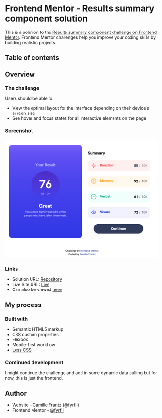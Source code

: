 # Frontend Mentor - Results summary component solution

This is a solution to the [Results summary component challenge on Frontend Mentor](https://www.frontendmentor.io/challenges/results-summary-component-CE_K6s0maV). Frontend Mentor challenges help you improve your coding skills by building realistic projects. 

## Table of contents

## Overview

### The challenge

Users should be able to:

- View the optimal layout for the interface depending on their device's screen size
- See hover and focus states for all interactive elements on the page

### Screenshot

![](./assets/images/solution-desktop-screenshot.png)

### Links

- Solution URL: [Repository](https://github.com/fyrfli/results-summary)
- Live Site URL: [Live](https://fyrfli.github.io/results-summary/)
- Can also be viewed [here](https://results-summary.fyrfli.io)

## My process

### Built with

- Semantic HTML5 markup
- CSS custom properties
- Flexbox
- Mobile-first workflow
- [Less CSS](https://lesscss.org)

### Continued development

I might continue the challenge and add in some dynamic data pulling but for now, this is just the frontend.

## Author

- Website - [Camille Frantz (@fyrfli)](https://fyrfli.io)
- Frontend Mentor - [@fyrfli](https://www.frontendmentor.io/profile/fyrfli)
